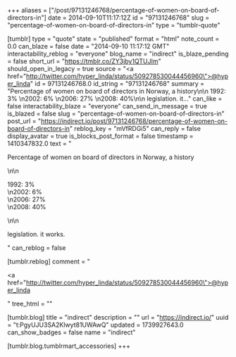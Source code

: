 +++
aliases = ["/post/97131246768/percentage-of-women-on-board-of-directors-in"]
date = 2014-09-10T11:17:12Z
id = "97131246768"
slug = "percentage-of-women-on-board-of-directors-in"
type = "tumblr-quote"

[tumblr]
type = "quote"
state = "published"
format = "html"
note_count = 0.0
can_blaze = false
date = "2014-09-10 11:17:12 GMT"
interactability_reblog = "everyone"
blog_name = "indirect"
is_blaze_pending = false
short_url = "https://tmblr.co/ZY3jby1QTUJIm"
should_open_in_legacy = true
source = "<a href=\"http://twitter.com/hyper_linda/status/509278530044456960\">@hyper_linda</a>"
id = 97131246768.0
id_string = "97131246768"
summary = "Percentage of women on board of directors in Norway, a history\n\n 1992: 3% \n2002: 6% \n2006: 27% \n2008: 40%\n\n legislation. it..."
can_like = false
interactability_blaze = "everyone"
can_send_in_message = true
is_blazed = false
slug = "percentage-of-women-on-board-of-directors-in"
post_url = "https://indirect.io/post/97131246768/percentage-of-women-on-board-of-directors-in"
reblog_key = "mVfRDGi5"
can_reply = false
display_avatar = true
is_blocks_post_format = false
timestamp = 1410347832.0
text = "<p>Percentage of women on board of directors in Norway, a history</p>\n\n<p>1992: 3% <br/>\n2002: 6% <br/>\n2006: 27%<br/>\n2008: 40%</p>\n\n<p>legislation. it works.</p>"
can_reblog = false

[tumblr.reblog]
comment = "<p><a href=\"http://twitter.com/hyper_linda/status/509278530044456960\">@hyper_linda</a></p>"
tree_html = ""

[tumblr.blog]
title = "indirect"
description = ""
url = "https://indirect.io/"
uuid = "t:PgyUJU3SA2Klwyt81UWAwQ"
updated = 1739927643.0
can_show_badges = false
name = "indirect"

[tumblr.blog.tumblrmart_accessories]
+++
